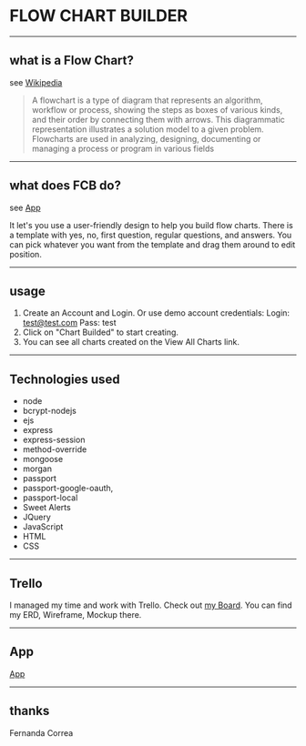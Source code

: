 # FLOW CHART BUILDER

----
## what is a Flow Chart?
see [Wikipedia](https://en.wikipedia.org/wiki/Flowchart)

> A flowchart is a type of diagram that represents an algorithm, workflow or process, showing the steps as boxes of various kinds, and their order by connecting them with arrows. This diagrammatic representation illustrates a solution model to a given problem. Flowcharts are used in analyzing, designing, documenting or managing a process or program in various fields


----
## what does FCB do?
see [App](http://flowchartbuilder.herokuapp.com/)

It let's you use a user-friendly design to help you build flow charts. There is a template with yes, no, first question, regular questions, and answers. You can pick whatever you want from the template and drag them around to edit position. 

----
## usage
1. Create an Account and Login. Or use demo account credentials: Login: test@test.com
Pass: test
2. Click on "Chart Builded" to start creating. 
3. You can see all charts created on the View All Charts link.

----
## Technologies used
* node
* bcrypt-nodejs 
* ejs
* express
* express-session
* method-override
* mongoose
* morgan
* passport
* passport-google-oauth,
* passport-local
* Sweet Alerts
* JQuery
* JavaScript
* HTML
* CSS


----
## Trello
I managed my time and work with Trello. Check out [my Board](https://trello.com/b/l1H6kpvA/fernanda-correa-flow-chart). You can find my ERD, Wireframe, Mockup there. 

----
## App
[App](http://flowchartbuilder.herokuapp.com/)

----
## thanks
Fernanda Correa